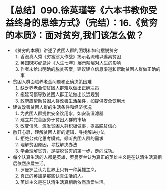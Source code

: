 # 【总结】090.徐英瑾等《六本书教你受益终身的思维方式》（完结）：16.《贫穷的本质》：面对贫穷,我们该怎么做？

-   《贫穷的本质》讲述了贫困人群的困境和如何摆脱贫穷
    1.  香港真人秀《穷富翁大作战》揭示名流难以逃离贫困
    2.  英国BBC纪录片《人生七年》展示阶层对人生的影响
    3.  作者未给出明确的脱贫答案，建议建立信息渠道和帮助贫困人群做正确的事
-   贫困人群面临养老金问题和正确决策困难
    1.  缺乏养老金使贫困人群难以做出正确决策
    2.  拖延习惯导致贫困人群无法做出长远规划
    3.  政府应帮助贫困人群改善生活条件，如提供安全饮用水
-   建议改善贫困人群的生活条件和经济状况
    1.  为贫困人群提供安全饮用水，如安装湿滤器
    2.  建立并完善服务于贫困人群的市场
    3.  改变信念，激发贫困人群积极做事，提高脱贫信心
-   敞开心扉，理解贫困人群的逻辑，寻找解决办法
    1.  拒绝公式化思考模式，倾听贫困人群的需求
    2.  理解贫困原因，寻找解决办法
    3.  学会理解贫穷，是摆脱贫穷的第一步，走向成功。
-   每个认真生活的人都是英雄，罗曼罗兰认为真正的英雄主义是在认清生活真相后依然热爱生活。
    1.  罗曼罗兰认为世界上只有一种英雄主义。
    2.  真正的英雄是那些认真生活的人。
    3.  英雄主义是在认清生活真相后依然热爱生活。